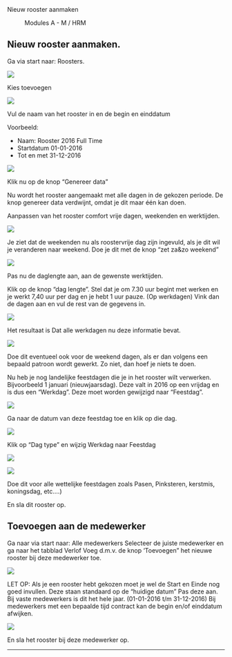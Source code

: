 <properties>
	<page>
		<title>Nieuw rooster aanmaken</title>
		<description>Nieuw rooster aanmaken</description>
	</page>
	<menu>
		<position>Modules A - M / HRM </position>
		<title>Nieuw rooster aanmaken</title>
	</menu>
</properties>

## Nieuw rooster aanmaken. ##

Ga via start naar: Roosters.

![](images/1.jpg)

Kies toevoegen

![](images/2.jpg) 

Vul de naam van het rooster in en de begin en einddatum 

Voorbeeld:

* Naam: Rooster 2016 Full Time
* Startdatum 01-01-2016
* Tot en met 31-12-2016

![](images/3.jpg)
 
Klik nu op de knop “Genereer data”

Nu wordt het rooster aangemaakt met alle dagen in de gekozen periode. De knop genereer data verdwijnt, omdat je dit maar één kan doen.

Aanpassen van het rooster comfort vrije dagen, weekenden en werktijden.

![](images/4.jpg) 

Je ziet dat de weekenden nu als roostervrije dag zijn ingevuld, als je dit wil je veranderen naar weekend. Doe je dit met de knop “zet za&zo weekend”
 
![](images/5.jpg)

Pas nu de daglengte aan, aan de gewenste werktijden.

Klik op de knop “dag lengte”. Stel dat je om 7.30 uur begint met werken en je werkt 7,40 uur per dag en je hebt 1 uur pauze. (Op werkdagen)
Vink dan de dagen aan en vul de rest van de gegevens in.

![](images/6.jpg)

Het resultaat is Dat alle werkdagen nu deze informatie bevat.

![](images/7.jpg)

Doe dit eventueel ook voor de weekend dagen, als er dan volgens een bepaald patroon wordt gewerkt. Zo niet, dan hoef je niets te doen.

Nu heb je nog landelijke feestdagen die je in het rooster wilt verwerken.
Bijvoorbeeld 1 januari (nieuwjaarsdag). Deze valt in 2016 op een vrijdag en is dus een “Werkdag”. Deze moet worden gewijzigd naar “Feestdag”.

![](images/8.jpg)

Ga naar de datum van deze feestdag toe en klik op die dag.

![](images/9.jpg)

Klik op “Dag type” en wijzig Werkdag naar Feestdag

![](images/10.jpg)

![](images/11.jpg)

Doe dit voor alle wettelijke feestdagen zoals Pasen, Pinksteren, kerstmis, koningsdag, etc.…)

En sla dit rooster op.

## Toevoegen aan de medewerker ##

Ga naar via start naar: Alle medewerkers
Selecteer de juiste medewerker en ga naar het tabblad Verlof
Voeg d.m.v. de knop ‘Toevoegen” het nieuwe rooster bij deze medewerker toe.
 
![](images/12.jpg)

LET OP:
Als je een rooster hebt gekozen moet je wel de Start en Einde nog goed invullen.
Deze staan standaard op de “huidige datum”
Pas deze aan. 
Bij vaste medewerkers is dit het hele jaar. (01-01-2016 t/m 31-12-2016)
Bij medewerkers met een bepaalde tijd contract kan de begin en/of einddatum afwijken.
 
![](images/13.jpg)

En sla het rooster bij deze medewerker op.

--------------

